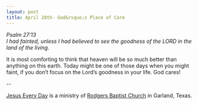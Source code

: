 ```yaml
---
layout: post
title: April 28th- God&rsquo;s Place of Care
---
```


_Psalm 27:13  
I had fainted, unless I had believed to see the goodness of the LORD
in the land of the living._

It is most comforting to think that heaven will be so much better
than anything on this earth. Today might be one of those days when
you might faint, if you don&rsquo;t focus on the Lord&rsquo;s
goodness in your life. God cares!

 --

<a href=http://jesuseveryday.net>Jesus Every Day</a> is a ministry of <a href=http://rodgersbaptist.net>Rodgers Baptist Church</a> in Garland, Texas.
